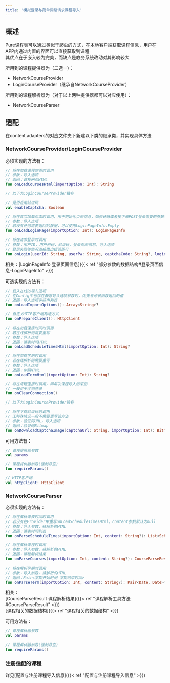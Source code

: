 ```yaml
---
title: '模拟登录与简单网络请求课程导入'
---
```


## 概述

Pure课程表可以通过类似于爬虫的方式，在本地客户端获取课程信息，用户在APP内通过内置的界面可以直接获取到课程  
其优点在于嵌入较为完美，而缺点是教务系统改动对其影响较大  
  
所用到的课程提供器为（二选一）：

* NetworkCourseProvider
* LoginCourseProvider（继承自NetworkCourseProvider）

所用到的课程解析器为（对于以上两种提供器都可以对应使用）：

* NetworkCourseParser

## 适配

在content.adapters的对应文件夹下新建以下类的继承类，并实现具体方法

### NetworkCourseProvider/LoginCourseProvider

必须实现的方法有：

``` kotlin
// 将在加载课程网页时调用
// 参数：导入选项
// 返回：课程网页HTML
fun onLoadCoursesHtml(importOption: Int): String

// 以下为LoginCourseProvider独有

// 是否启用验证码
val enableCaptcha: Boolean

// 将在首次加载页面时调用，用于初始化页面信息，如验证码或者接下来POST登录需要的参数等
// 参数：导入选项
// 若没有任何需要返回的数据，可以使用LoginPageInfo.Empty
fun onLoadLoginPage(importOption: Int): LoginPageInfo

// 将在请求登录时调用
// 参数：用户ID，用户密码，验证码，登录页面信息，导入选项
// 登录失败等情况直接抛出错误即可
fun onLogin(userId: String, userPw: String, captchaCode: String?, loginPageInfo: LoginPageInfo, importOption: Int)
```

相关：[LoginPageInfo 登录页面信息]({{< ref "部分参数的数据结构#登录页面信息-LoginPageInfo" >}})  

可选实现的方法有：

``` kotlin
// 载入在线的导入选项
// 在Config中也存在静态导入选项参数时，优先考虑该函数返回的值
// 返回：导入选项字符串列表
fun onLoadImportOptions(): Array<String>?

// 自定义HTTP客户端构造方式
fun onPrepareClient(): HttpClient

// 将在加载课表时间时调用
// 若在线解析则需要重写
// 参数：导入选项
// 返回：课表时间HTML
fun onLoadScheduleTimesHtml(importOption: Int): String?

// 将在加载学期时调用
// 若在线解析则需要重写
// 参数：导入选项
// 返回：学期HTML
fun onLoadTermHtml(importOption: Int): String?

// 将在清理连接时调用，即每次课程导入结束后
// 一般用于注销登录
fun onClearConnection()

// 以下为LoginCourseProvider独有

// 将在下载验证码时调用
// 无特殊情况一般不需要重写该方法
// 参数：验证码URL，导入选项
// 返回：验证码Bitmap
fun onDownloadCaptchaImage(captchaUrl: String, importOption: Int): Bitmap?
```

可用方法有：

``` kotlin
// 课程提供器参数
val params

// 课程提供器参数(强制非空)
fun requireParams()

// HTTP客户端
val httpClient: HttpClient
```

### NetworkCourseParser

必须实现的方法有：

``` kotlin
// 将在解析课表时间时调用
// 若没有在Provider中重写onLoadScheduleTimesHtml，content参数默认为null
// 参数：导入参数，待解析的HTML
// 返回：课表时间列表
fun onParseScheduleTimes(importOption: Int, content: String?): List<ScheduleTime>

// 将在解析课程时调用
// 参数：导入参数，待解析的HTML
// 返回：课程解析结果
fun onParseCourses(importOption: Int, content: String?): CourseParseResult

// 将在解析学期时调用
// 参数：导入参数，待解析的HTML
// 返回：Pair<学期开始时间 学期结束时间>
fun onParseTerm(importOption: Int, content: String?): Pair<Date, Date>?
```

相关：  
[CourseParseResult 课程解析结果]({{< ref "课程解析工具方法#CourseParseResult" >}})  
[课程相关的数据结构]({{< ref "课程相关的数据结构" >}})  

可用方法有：

``` kotlin
// 课程解析器参数
val params

// 课程解析器参数(强制非空)
fun requireParams()
```

### 注册适配的课程

详见[配置与注册课程导入信息]({{< ref "配置与注册课程导入信息" >}})
